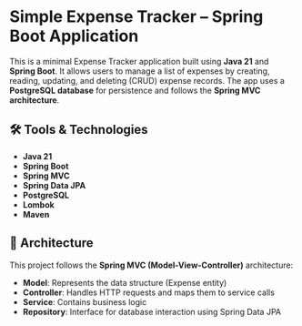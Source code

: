 #  Simple Expense Tracker – Spring Boot Application

This is a minimal Expense Tracker application built using **Java 21** and **Spring Boot**. It allows users to manage a list of expenses by creating, reading, updating, and deleting (CRUD) expense records. The app uses a **PostgreSQL database** for persistence and follows the **Spring MVC architecture**.

## 🛠️ Tools & Technologies

- **Java 21**
- **Spring Boot**
- **Spring MVC**
- **Spring Data JPA**
- **PostgreSQL**
- **Lombok**
- **Maven**

## 🧱 Architecture

This project follows the **Spring MVC (Model-View-Controller)** architecture:

- **Model**: Represents the data structure (Expense entity)
- **Controller**: Handles HTTP requests and maps them to service calls
- **Service**: Contains business logic
- **Repository**: Interface for database interaction using Spring Data JPA
